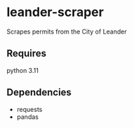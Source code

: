 # leander-scraper
Scrapes permits from the City of Leander

## Requires
python 3.11

## Dependencies
- requests
- pandas
